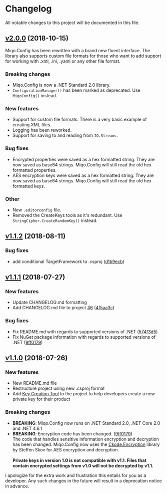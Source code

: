 # Changelog

All notable changes to this project will be documented in this file.

## [v2.0.0](https://github.com/miqo-no/Miqo.Config/releases/tag/v1.1.2) (2018-10-15)

Miqo.Config has been rewritten with a brand new fluent interface. The library also supports custom file formats for those who want to add support for working with .xml, .ini, .yaml or any other file format.

### Breaking changes

* Miqo.Config is now a .NET Standard 2.0 library.
* `ConfigurationManager()` has been marked as deprecated. Use `MiqoConfig()` instead.

### New features

* Support for custom file formats. There is a very basic example of creating XML files.
* Logging has been reworked.
* Support for saving to and reading from `IO.Streams`.

### Bug fixes

* Encrypted properties were saved as a hex formatted string. They are now saved as base64 strings. Miqo.Config will still read the old hex formatted properties.
* AES encryption keys were saved as a hex formatted string. They are now saved as base64 strings. Miqo.Config will still read the old hex formatted keys.

### Other

* New `.editorconfig` file.
* Removed the CreateKeys tools as it's redundant. Use `StringCipher.CreateRandomKey()` instead.

## [v1.1.2](https://github.com/miqo-no/Miqo.Config/releases/tag/v1.1.2) (2018-08-11)

### Bug fixes

* add conditional TargetFramework to .csproj ([d1b9ecb](https://github.com/miqo-no/Miqo.Config/commit/d1b9ecbea107194d5309ee87816701741a001226))

## [v1.1.1](https://github.com/miqo-no/Miqo.Config/releases/tag/v1.1.1) (2018-07-27)

### New features

* Update CHANGELOG.md formatting
* Add CHANGELOG.md file to project [#6](https://github.com/miqo-no/Miqo.Config/issues/6) ([4f5aa3c](https://github.com/miqo-no/Miqo.Config/commit/4f5aa3cd908a5f33ccf88e0178ed854f87b995e4))

### Bug fixes

* Fix README.md with regards to supported versions of .NET  ([574f3d5](https://github.com/miqo-no/Miqo.Config/commit/574f3d5189f1c8d8a9b7873708bc2bfc8a52d288))
* Fix NuGet package information with regards to supported versions of .NET ([9ff0179](https://github.com/miqo-no/Miqo.Config/commit/9ff01797f4c96d7856af7c71b26d502dd6b61b77))

## [v1.1.0](https://github.com/miqo-no/Miqo.Config/releases/tag/v1.1.0) (2018-07-26)

### New features

* New README.md file
* Restructure project using new .csproj format
* Add [Key Creation Tool](https://github.com/miqo-no/Miqo.Config/blob/master/Miqo.Config.CreateKeys) to the project to help developers create a new private key for their product

### Breaking changes

* **BREAKING**: Miqo.Config now runs on .NET Standard 2.0, .NET Core 2.0 and .NET 4.6.1
* **BREAKING**: Encryption code has been changed. ([9ff0179](https://github.com/miqo-no/Miqo.Config/commit/574f3d5189f1c8d8a9b7873708bc2bfc8a52d288))<br>
The code that handles sensitive information encryption and decryption has been changed. Miqo.Config now uses the [Ckode.Encryption](https://github.com/NQbbe/Ckode.Encryption/) library by Steffen Skov for AES encryption and decryption.<br><br>
**Private keys in version 1.0 is not compatible with v1.1. Files that contain encrypted settings from v1.0 will not be decrypted by v1.1.**

I apologize for the extra work and frustration this entails for you as a developer. Any such changes in the future will result in a deprecation notice in advance.
